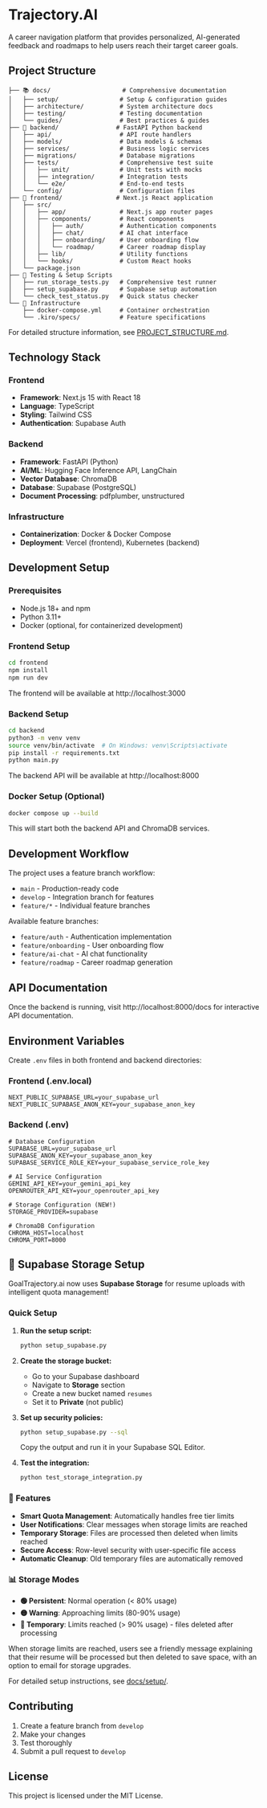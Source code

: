 # Trajectory.AI

A career navigation platform that provides personalized, AI-generated feedback and roadmaps to help users reach their target career goals.

## Project Structure

```
├── 📚 docs/                    # Comprehensive documentation
│   ├── setup/                 # Setup & configuration guides
│   ├── architecture/          # System architecture docs
│   ├── testing/               # Testing documentation
│   └── guides/                # Best practices & guides
├── 🔧 backend/                # FastAPI Python backend
│   ├── api/                   # API route handlers
│   ├── models/                # Data models & schemas
│   ├── services/              # Business logic services
│   ├── migrations/            # Database migrations
│   ├── tests/                 # Comprehensive test suite
│   │   ├── unit/              # Unit tests with mocks
│   │   ├── integration/       # Integration tests
│   │   └── e2e/               # End-to-end tests
│   └── config/                # Configuration files
├── 🎨 frontend/               # Next.js React application
│   ├── src/
│   │   ├── app/               # Next.js app router pages
│   │   ├── components/        # React components
│   │   │   ├── auth/          # Authentication components
│   │   │   ├── chat/          # AI chat interface
│   │   │   ├── onboarding/    # User onboarding flow
│   │   │   └── roadmap/       # Career roadmap display
│   │   ├── lib/               # Utility functions
│   │   └── hooks/             # Custom React hooks
│   └── package.json
├── 🧪 Testing & Setup Scripts
│   ├── run_storage_tests.py   # Comprehensive test runner
│   ├── setup_supabase.py      # Supabase setup automation
│   └── check_test_status.py   # Quick status checker
└── 🐳 Infrastructure
    ├── docker-compose.yml     # Container orchestration
    └── .kiro/specs/           # Feature specifications
```

For detailed structure information, see [PROJECT_STRUCTURE.md](PROJECT_STRUCTURE.md).

## Technology Stack

### Frontend
- **Framework**: Next.js 15 with React 18
- **Language**: TypeScript
- **Styling**: Tailwind CSS
- **Authentication**: Supabase Auth

### Backend
- **Framework**: FastAPI (Python)
- **AI/ML**: Hugging Face Inference API, LangChain
- **Vector Database**: ChromaDB
- **Database**: Supabase (PostgreSQL)
- **Document Processing**: pdfplumber, unstructured

### Infrastructure
- **Containerization**: Docker & Docker Compose
- **Deployment**: Vercel (frontend), Kubernetes (backend)

## Development Setup

### Prerequisites
- Node.js 18+ and npm
- Python 3.11+
- Docker (optional, for containerized development)

### Frontend Setup
```bash
cd frontend
npm install
npm run dev
```
The frontend will be available at http://localhost:3000

### Backend Setup
```bash
cd backend
python3 -m venv venv
source venv/bin/activate  # On Windows: venv\Scripts\activate
pip install -r requirements.txt
python main.py
```
The backend API will be available at http://localhost:8000

### Docker Setup (Optional)
```bash
docker compose up --build
```
This will start both the backend API and ChromaDB services.

## Development Workflow

The project uses a feature branch workflow:
- `main` - Production-ready code
- `develop` - Integration branch for features
- `feature/*` - Individual feature branches

Available feature branches:
- `feature/auth` - Authentication implementation
- `feature/onboarding` - User onboarding flow
- `feature/ai-chat` - AI chat functionality
- `feature/roadmap` - Career roadmap generation

## API Documentation

Once the backend is running, visit http://localhost:8000/docs for interactive API documentation.

## Environment Variables

Create `.env` files in both frontend and backend directories:

### Frontend (.env.local)
```
NEXT_PUBLIC_SUPABASE_URL=your_supabase_url
NEXT_PUBLIC_SUPABASE_ANON_KEY=your_supabase_anon_key
```

### Backend (.env)
```
# Database Configuration
SUPABASE_URL=your_supabase_url
SUPABASE_ANON_KEY=your_supabase_anon_key
SUPABASE_SERVICE_ROLE_KEY=your_supabase_service_role_key

# AI Service Configuration
GEMINI_API_KEY=your_gemini_api_key
OPENROUTER_API_KEY=your_openrouter_api_key

# Storage Configuration (NEW!)
STORAGE_PROVIDER=supabase

# ChromaDB Configuration
CHROMA_HOST=localhost
CHROMA_PORT=8000
```

## 🚀 Supabase Storage Setup

GoalTrajectory.ai now uses **Supabase Storage** for resume uploads with intelligent quota management!

### Quick Setup

1. **Run the setup script:**
   ```bash
   python setup_supabase.py
   ```

2. **Create the storage bucket:**
   - Go to your Supabase dashboard
   - Navigate to **Storage** section
   - Create a new bucket named `resumes`
   - Set it to **Private** (not public)

3. **Set up security policies:**
   ```bash
   python setup_supabase.py --sql
   ```
   Copy the output and run it in your Supabase SQL Editor.

4. **Test the integration:**
   ```bash
   python test_storage_integration.py
   ```

### 🎯 Features

- **Smart Quota Management**: Automatically handles free tier limits
- **User Notifications**: Clear messages when storage limits are reached
- **Temporary Storage**: Files are processed then deleted when limits reached
- **Secure Access**: Row-level security with user-specific file access
- **Automatic Cleanup**: Old temporary files are automatically removed

### 📊 Storage Modes

- **🟢 Persistent**: Normal operation (< 80% usage)
- **🟡 Warning**: Approaching limits (80-90% usage)  
- **🔴 Temporary**: Limits reached (> 90% usage) - files deleted after processing

When storage limits are reached, users see a friendly message explaining that their resume will be processed but then deleted to save space, with an option to email for storage upgrades.

For detailed setup instructions, see [docs/setup/](docs/setup/).

## Contributing

1. Create a feature branch from `develop`
2. Make your changes
3. Test thoroughly
4. Submit a pull request to `develop`

## License

This project is licensed under the MIT License.